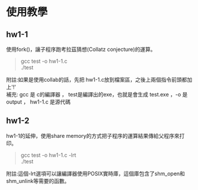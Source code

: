 # 使用教學
## hw1-1 <br>
使用fork()，讓子程序跑考拉茲猜想(Collatz conjecture)的運算。
> gcc test -o hw1-1.c <br>
> ./test

附註:如果是使用collab的話，先把 hw1-1.c放到檔案區，之後上兩個指令前頭都加上'!' <br>
補充: gcc 是 c的編譯器 ， test是編譯出的exe，也就是會生成 test.exe ，-o 是 output ， hw1-1.c 是源代碼


## hw1-2 <br>
hw1-1的延伸，使用share memory的方式把子程序的運算結果傳給父程序來打印。

> gcc test -o hw1-1.c  -lrt <br>
> ./test

附註:這個-lrt選項可以讓編譯器使用POSIX實時庫，這個庫包含了shm_open和shm_unlink等需要的函數。

